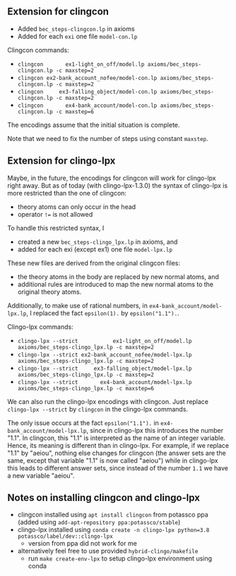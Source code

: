 
## Extension for clingcon

* Added `bec_steps-clingcon.lp` in axioms
* Added for each `exi` one file `model-con.lp`

Clingcon commands:
* `clingcon       ex1-light_on_off/model.lp axioms/bec_steps-clingcon.lp -c maxstep=2`
* `clingcon ex2-bank_account_nofee/model-con.lp axioms/bec_steps-clingcon.lp -c maxstep=2`
* `clingcon     ex3-falling_object/model-con.lp axioms/bec_steps-clingcon.lp -c maxstep=2`
* `clingcon       ex4-bank_account/model-con.lp axioms/bec_steps-clingcon.lp -c maxstep=6` 

The encodings assume that the initial situation is complete. 

Note that we need to fix the number of steps using constant `maxstep`.

## Extension for clingo-lpx

Maybe, in the future, the encodings for clingcon will work for clingo-lpx right away. 
But as of today (with clingo-lpx-1.3.0) the syntax of clingo-lpx is more restricted than the one of clingcon:
* theory atoms can only occur in the head
* operator `!=` is not allowed

To handle this restricted syntax, I 
* created a new `bec_steps-clingo_lpx.lp` in axioms, and
* added for each exi (except ex1) one file `model-lpx.lp`

These new files are derived from the original clingcon files:
* the theory atoms in the body are replaced by new normal atoms, and
* additional rules are introduced to map the new normal atoms to the original theory atoms.

Additionally, to make use of rational numbers, 
in `ex4-bank_account/model-lpx.lp`, 
I replaced the fact `epsilon(1).` by `epsilon("1.1").`. 

Clingo-lpx commands:
* `clingo-lpx --strict           ex1-light_on_off/model.lp axioms/bec_steps-clingo_lpx.lp -c maxstep=2` 
* `clingo-lpx --strict ex2-bank_account_nofee/model-lpx.lp axioms/bec_steps-clingo_lpx.lp -c maxstep=2`
* `clingo-lpx --strict     ex3-falling_object/model-lpx.lp axioms/bec_steps-clingo_lpx.lp -c maxstep=2`    
* `clingo-lpx --strict       ex4-bank_account/model-lpx.lp axioms/bec_steps-clingo_lpx.lp -c maxstep=6`

We can also run the clingo-lpx encodings with clingcon. 
Just replace `clingo-lpx --strict` by `clingcon` in the clingo-lpx commands. 

The only issue occurs at the fact `epsilon("1.1").` in `ex4-bank_account/model-lpx.lp`, 
since in clingo-lpx this introduces the number "1.1".
In clingcon, this "1.1" is interpreted as the name of an integer variable.
Hence, its meaning is different than in clingo-lpx.
For example, if we replace "1.1" by "aeiou",
nothing else changes for clingcon 
(the answer sets are the same, except that variable "1.1" is now called "aeiou")
while in clingo-lpx this leads to different answer sets,
since instead of the number `1.1` we have a new variable "aeiou".


## Notes on installing clingcon and clingo-lpx
- clingcon installed using `apt install clingcon` from potassco ppa (added using `add-apt-repository ppa:potassco/stable`)
- clingo-lpx installed using `conda create -n clingo-lpx python=3.8 potassco/label/dev::clingo-lpx`
  - version from ppa did not work for me
- alternatively feel free to use provided `hybrid-clingo/makefile`
  - run `make create-env-lpx` to setup clingo-lpx environment using conda
